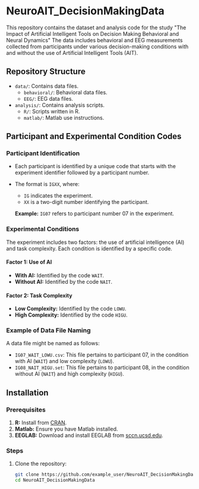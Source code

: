 # NeuroAIT_DecisionMakingData
This repository contains the dataset and analysis code for the study "The Impact of Artificial Intelligent Tools on Decision Making Behavioral and Neural Dynamics" The data includes behavioral and EEG measurements collected from participants under various decision-making conditions with and without the use of Artificial Intelligent Tools (AIT).


## Repository Structure

- `data/`: Contains data files.
  - `behavioral/`: Behavioral data files.
  - `EEG/`: EEG data files.
- `analysis/`: Contains analysis scripts.
  - `R/`: Scripts written in R.
  - `matlab/`: Matlab use instructions.

## Participant and Experimental Condition Codes

### Participant Identification

- Each participant is identified by a unique code that starts with the experiment identifier followed by a participant number.
- The format is `IGXX`, where:
  - `IG` indicates the experiment.
  - `XX` is a two-digit number identifying the participant.

  **Example:** `IG07` refers to participant number 07 in the experiment.

### Experimental Conditions

The experiment includes two factors: the use of artificial intelligence (AI) and task complexity. Each condition is identified by a specific code.

#### Factor 1: Use of AI
- **With AI:** Identified by the code `WAIT`.
- **Without AI:** Identified by the code `NAIT`.

#### Factor 2: Task Complexity
- **Low Complexity:** Identified by the code `LOWU`.
- **High Complexity:** Identified by the code `HIGU`.

### Example of Data File Naming

A data file might be named as follows:
- `IG07_WAIT_LOWU.csv`: This file pertains to participant 07, in the condition with AI (`WAIT`) and low complexity (`LOWU`).
- `IG08_NAIT_HIGU.set`: This file pertains to participant 08, in the condition without AI (`NAIT`) and high complexity (`HIGU`).

## Installation

### Prerequisites

1. **R:** Install from [CRAN](https://cran.r-project.org/).
2. **Matlab:** Ensure you have Matlab installed.
3. **EEGLAB:** Download and install EEGLAB from [sccn.ucsd.edu](https://sccn.ucsd.edu/eeglab/index.php).

### Steps

1. Clone the repository:
   ```sh
   git clone https://github.com/example_user/NeuroAIT_DecisionMakingData.git
   cd NeuroAIT_DecisionMakingData


